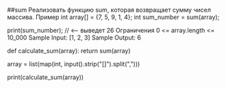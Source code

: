 ##sum Реализовать функцию sum, которая возвращает сумму чисел массива. Пример int array[] = {7, 5, 9, 1, 4}; int sum_number = sum(array);

print(sum_number); // <-- выведет 26 Ограничения 0 <= array.length <= 10_000 Sample Input: [1, 2, 3] Sample Output: 6




def calculate_sum(array):
    return sum(array) 

array = list(map(int, input().strip("[]").split(","))) 

print(calculate_sum(array))

